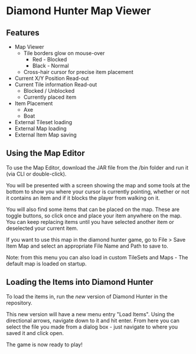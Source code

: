 # Diamond Hunter Map Viewer

## Features

* Map Viewer
    * Tile borders glow on mouse-over
        * Red - Blocked
        * Black - Normal
    * Cross-hair cursor for precise item placement
* Current X/Y Position Read-out
* Current Tile information Read-out
    * Blocked / Unblocked
    * Currently placed item
* Item Placement
    * Axe
    * Boat
* External Tileset loading
* External Map loading
* External Item Map saving

## Using the Map Editor
To use the Map Editor, download the JAR file from the /bin folder and run it (via CLI or double-click). 

You will be presented with a screen showing the map and some tools at the bottom to show you where your cursor is currently pointing, whether or not it contains an item and if it blocks the player from walking on it. 

You will also find some items that can be placed on the map. These are toggle buttons, so click once and place your item anywhere on the map. You can keep replacing items until you have selected another item or deselected your current item. 

If you want to use this map in the diamond hunter game, go to File > Save Item Map and select an appropriate File Name and Path to save to. 

Note: from this menu you can also load in custom TileSets and Maps - The default map is loaded on startup.

## Loading the Items into Diamond Hunter
To load the items in, run the _new_ version of Diamond Hunter in the repository. 

This new version will have a new menu entry "Load Items". Using the directional arrows, navigate down to it and hit enter. From here you can select the file you made from a dialog box - just navigate to where you saved it and click open.

The game is now ready to play!